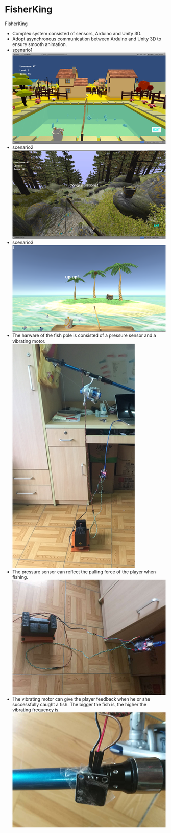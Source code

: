 # FisherKing

FisherKing
- Complex system consisted of sensors, Arduino and Unity 3D.
- Adopt asynchronous communication between Arduino and Unity 3D to ensure smooth animation.
- scenario1
![image](https://github.com/jinqingxu/FisherKing/blob/master/images/scenario1.png)
- scenario2
![image](https://github.com/jinqingxu/FisherKing/blob/master/images/scenario2.png)
- scenario3
![image](https://github.com/jinqingxu/FisherKing/blob/master/images/scenario3.png)
- The harware of the fish pole is consisted of a pressure sensor and a vibrating motor. 
![image](https://github.com/jinqingxu/FisherKing/blob/master/images/hardware1.png)
- The pressure sensor can reflect the pulling force of the player when fishing.
![image](https://github.com/jinqingxu/FisherKing/blob/master/images/hardware2.png)
- The vibrating motor can give the player feedback when he or she successfully caught a fish.
The bigger the fish is, the higher the vibrating frequency is. 
![image](https://github.com/jinqingxu/FisherKing/blob/master/images/hardware3.png)
